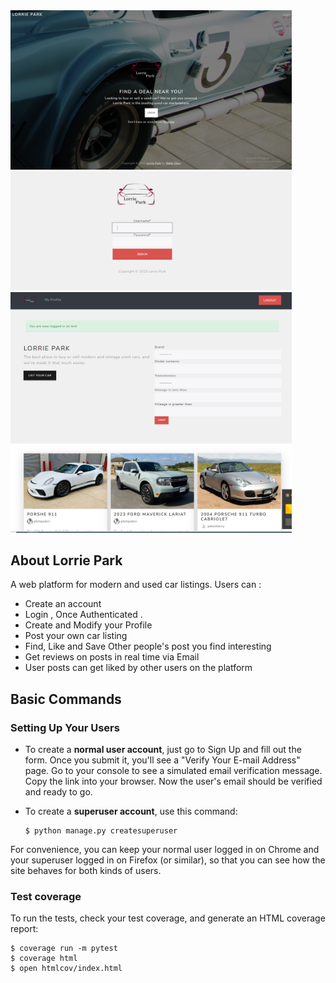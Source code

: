 <!-- [![Built with Cookiecutter Django](https://img.shields.io/badge/built%20with-Cookiecutter%20Django-ff69b4.svg?logo=cookiecutter)](https://github.com/cookiecutter/cookiecutter-django/)
[![Black code style](https://img.shields.io/badge/code%20style-black-000000.svg)](https://github.com/ambv/black) -->

<img src="./demo/screenshot01.PNG" width=450>
<img src="./demo/screenshot02.PNG" width=450>
<img src="./demo/screenshot03.PNG" width=450>

## About Lorrie Park

A web platform for modern and used car listings.
Users can :

- Create an account
- Login , Once Authenticated .
- Create and Modify your Profile
- Post your own car listing
- Find, Like and Save Other people's post you find interesting
- Get reviews on posts in real time via Email
- User posts can get liked by other users on the platform

## Basic Commands

### Setting Up Your Users

- To create a **normal user account**, just go to Sign Up and fill out the form. Once you submit it, you'll see a "Verify Your E-mail Address" page. Go to your console to see a simulated email verification message. Copy the link into your browser. Now the user's email should be verified and ready to go.

- To create a **superuser account**, use this command:

      $ python manage.py createsuperuser

For convenience, you can keep your normal user logged in on Chrome and your superuser logged in on Firefox (or similar), so that you can see how the site behaves for both kinds of users.

### Test coverage

To run the tests, check your test coverage, and generate an HTML coverage report:

    $ coverage run -m pytest
    $ coverage html
    $ open htmlcov/index.html
